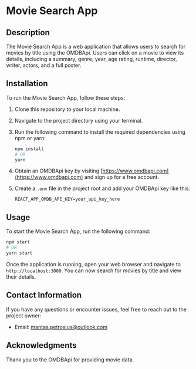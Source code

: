 # Movie Search App

## Description

The Movie Search App is a web application that allows users to search for movies by title using the OMDBApi. Users can click on a movie to view its details, including a summary, genre, year, age rating, runtime, director, writer, actors, and a full poster.

## Installation

To run the Movie Search App, follow these steps:

1. Clone this repository to your local machine.
2. Navigate to the project directory using your terminal.
3. Run the following command to install the required dependencies using npm or yarn:

   ```bash
   npm install
   # OR
   yarn
   ```

4. Obtain an OMDBApi key by visiting [https://www.omdbapi.com](https://www.omdbapi.com) and sign up for a free account.
5. Create a `.env` file in the project root and add your OMDBApi key like this:

   ```
   REACT_APP_OMDB_API_KEY=your_api_key_here
   ```

## Usage

To start the Movie Search App, run the following command:

```bash
npm start
# OR
yarn start
```

Once the application is running, open your web browser and navigate to `http://localhost:3000`. You can now search for movies by title and view their details.

## Contact Information

If you have any questions or encounter issues, feel free to reach out to the project owner:

- Email: mantas.petrosius@outlook.com

## Acknowledgments

Thank you to the OMDBApi for providing movie data.
